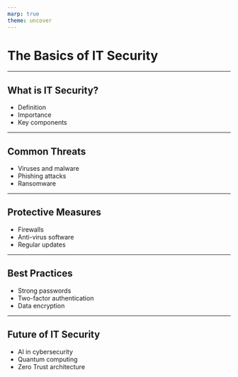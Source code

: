 ```yaml
---
marp: true
theme: uncover
---
```


# The Basics of IT Security

---

## What is IT Security?
- Definition
- Importance
- Key components

---

## Common Threats
- Viruses and malware
- Phishing attacks
- Ransomware

---

## Protective Measures
- Firewalls
- Anti-virus software
- Regular updates

---

## Best Practices
- Strong passwords
- Two-factor authentication
- Data encryption

---

## Future of IT Security
- AI in cybersecurity
- Quantum computing
- Zero Trust architecture
